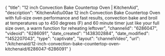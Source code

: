 {
    "title": "12 inch Convection Bake Countertop Oven | KitchenAid",
    "description": "KitchenAid\u00ae 12 inch Convection Bake Countertop Oven with full-size oven performance and fast results, convection bake and broil at temperatures up to 450 degrees (F) and 60 minute timer just like your full size oven, a warm function for reheating leftover",
    "channelid": "6286047",
    "videoid": "6286091",
    "date_created": "1438302884",
    "date_modified": "1452207043",
    "type": "captivate",
    "layout": "channelVideo",
    "url": "\/kitchenaid\/12-inch-convection-bake-countertop-oven-kitchenaid\/6286047-6286091"
}
